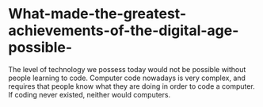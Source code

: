 # What-made-the-greatest-achievements-of-the-digital-age-possible-
The level of technology we possess today would not be possible without people learning to code. Computer code nowadays is very complex, and requires that people know what they are doing in order to code a computer. If coding never existed, neither would computers.
